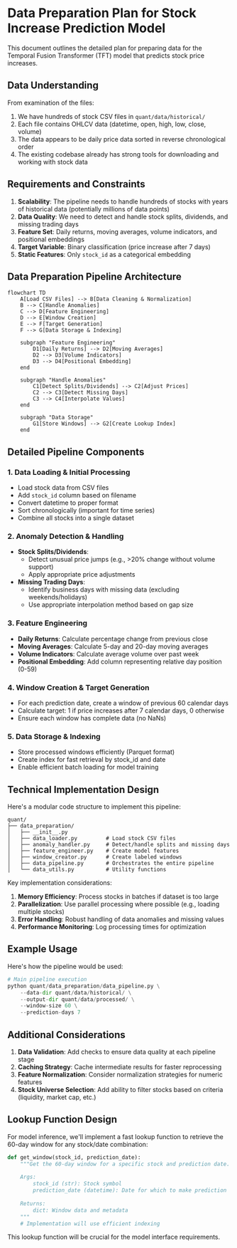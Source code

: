 # Data Preparation Plan for Stock Increase Prediction Model

This document outlines the detailed plan for preparing data for the Temporal Fusion Transformer (TFT) model that predicts stock price increases.

## Data Understanding

From examination of the files:

1. We have hundreds of stock CSV files in `quant/data/historical/`
2. Each file contains OHLCV data (datetime, open, high, low, close, volume)
3. The data appears to be daily price data sorted in reverse chronological order
4. The existing codebase already has strong tools for downloading and working with stock data

## Requirements and Constraints

1. **Scalability**: The pipeline needs to handle hundreds of stocks with years of historical data (potentially millions of data points)
2. **Data Quality**: We need to detect and handle stock splits, dividends, and missing trading days
3. **Feature Set**: Daily returns, moving averages, volume indicators, and positional embeddings
4. **Target Variable**: Binary classification (price increase after 7 days)
5. **Static Features**: Only `stock_id` as a categorical embedding

## Data Preparation Pipeline Architecture

```mermaid
flowchart TD
    A[Load CSV Files] --> B[Data Cleaning & Normalization]
    B --> C[Handle Anomalies]
    C --> D[Feature Engineering]
    D --> E[Window Creation]
    E --> F[Target Generation]
    F --> G[Data Storage & Indexing]
    
    subgraph "Feature Engineering"
        D1[Daily Returns] --> D2[Moving Averages]
        D2 --> D3[Volume Indicators]
        D3 --> D4[Positional Embedding]
    end
    
    subgraph "Handle Anomalies"
        C1[Detect Splits/Dividends] --> C2[Adjust Prices]
        C2 --> C3[Detect Missing Days]
        C3 --> C4[Interpolate Values]
    end
    
    subgraph "Data Storage"
        G1[Store Windows] --> G2[Create Lookup Index]
    end
```

## Detailed Pipeline Components

### 1. Data Loading & Initial Processing

- Load stock data from CSV files
- Add `stock_id` column based on filename
- Convert datetime to proper format
- Sort chronologically (important for time series)
- Combine all stocks into a single dataset

### 2. Anomaly Detection & Handling

- **Stock Splits/Dividends**: 
  - Detect unusual price jumps (e.g., >20% change without volume support)
  - Apply appropriate price adjustments 
- **Missing Trading Days**:
  - Identify business days with missing data (excluding weekends/holidays)
  - Use appropriate interpolation method based on gap size

### 3. Feature Engineering

- **Daily Returns**: Calculate percentage change from previous close
- **Moving Averages**: Calculate 5-day and 20-day moving averages
- **Volume Indicators**: Calculate average volume over past week
- **Positional Embedding**: Add column representing relative day position (0-59)

### 4. Window Creation & Target Generation

- For each prediction date, create a window of previous 60 calendar days
- Calculate target: 1 if price increases after 7 calendar days, 0 otherwise
- Ensure each window has complete data (no NaNs)

### 5. Data Storage & Indexing

- Store processed windows efficiently (Parquet format)
- Create index for fast retrieval by stock_id and date
- Enable efficient batch loading for model training

## Technical Implementation Design

Here's a modular code structure to implement this pipeline:

```
quant/
├── data_preparation/
│   ├── __init__.py
│   ├── data_loader.py         # Load stock CSV files
│   ├── anomaly_handler.py     # Detect/handle splits and missing days
│   ├── feature_engineer.py    # Create model features
│   ├── window_creator.py      # Create labeled windows
│   ├── data_pipeline.py       # Orchestrates the entire pipeline
│   └── data_utils.py          # Utility functions
```

Key implementation considerations:

1. **Memory Efficiency**: Process stocks in batches if dataset is too large
2. **Parallelization**: Use parallel processing where possible (e.g., loading multiple stocks)
3. **Error Handling**: Robust handling of data anomalies and missing values
4. **Performance Monitoring**: Log processing times for optimization

## Example Usage

Here's how the pipeline would be used:

```python
# Main pipeline execution
python quant/data_preparation/data_pipeline.py \
    --data-dir quant/data/historical/ \
    --output-dir quant/data/processed/ \
    --window-size 60 \
    --prediction-days 7
```

## Additional Considerations

1. **Data Validation**: Add checks to ensure data quality at each pipeline stage
2. **Caching Strategy**: Cache intermediate results for faster reprocessing
3. **Feature Normalization**: Consider normalization strategies for numeric features
4. **Stock Universe Selection**: Add ability to filter stocks based on criteria (liquidity, market cap, etc.)

## Lookup Function Design

For model inference, we'll implement a fast lookup function to retrieve the 60-day window for any stock/date combination:

```python
def get_window(stock_id, prediction_date):
    """Get the 60-day window for a specific stock and prediction date.
    
    Args:
        stock_id (str): Stock symbol
        prediction_date (datetime): Date for which to make prediction
        
    Returns:
        dict: Window data and metadata
    """
    # Implementation will use efficient indexing
```

This lookup function will be crucial for the model interface requirements.